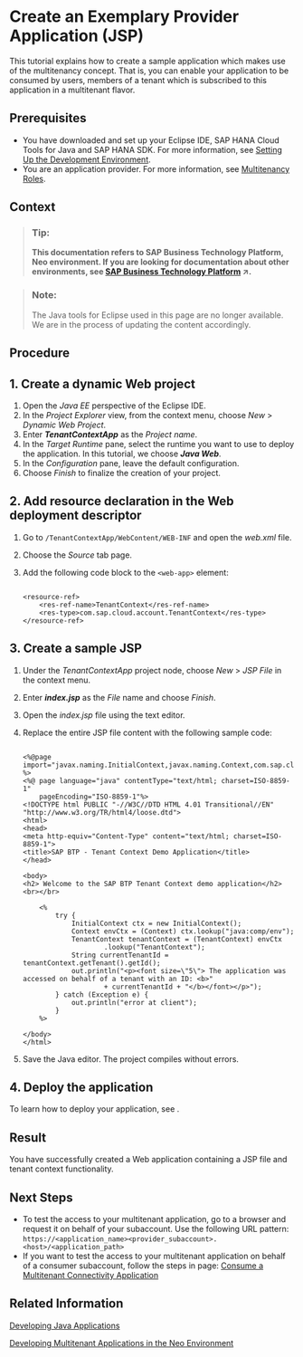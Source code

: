 <!-- loio255422aab2c4459e837d8c22d11b4a54 -->

# Create an Exemplary Provider Application \(JSP\)

This tutorial explains how to create a sample application which makes use of the multitenancy concept. That is, you can enable your application to be consumed by users, members of a tenant which is subscribed to this application in a multitenant flavor.



## Prerequisites

-   You have downloaded and set up your Eclipse IDE, SAP HANA Cloud Tools for Java and SAP HANA SDK. For more information, see [Setting Up the Development Environment](setting-up-the-development-environment-e815ca4.md).
-   You are an application provider. For more information, see [Multitenancy Roles](multitenancy-roles-48b552f.md).



## Context

> ### Tip:  
> **This documentation refers to SAP Business Technology Platform, Neo environment. If you are looking for documentation about other environments, see [SAP Business Technology Platform](https://help.sap.com/viewer/65de2977205c403bbc107264b8eccf4b/Cloud/en-US/6a2c1ab5a31b4ed9a2ce17a5329e1dd8.html "SAP Business Technology Platform (SAP BTP) is an integrated offering comprised of four technology portfolios: database and data management, application development and integration, analytics, and intelligent technologies. The platform offers users the ability to turn data into business value, compose end-to-end business processes, and build and extend SAP applications quickly.") :arrow_upper_right:.**

> ### Note:  
> The Java tools for Eclipse used in this page are no longer available. We are in the process of updating the content accordingly.

 <a name="concept_fg2_nmy_xl"/>

<!-- concept\_fg2\_nmy\_xl -->

## Procedure



<a name="concept_fg2_nmy_xl__section_02D65FD5DB1740B28F2E46E4CCEA71C7"/>

## 1. Create a dynamic Web project

1.  Open the *Java EE* perspective of the Eclipse IDE.
2.  In the *Project Explorer* view, from the context menu, choose *New* \> *Dynamic Web Project*.
3.  Enter ***TenantContextApp*** as the *Project name*.
4.  In the *Target Runtime* pane, select the runtime you want to use to deploy the application. In this tutorial, we choose ***Java Web***.
5.  In the *Configuration* pane, leave the default configuration.
6.  Choose *Finish* to finalize the creation of your project.

 



## 2. Add resource declaration in the Web deployment descriptor

1.  Go to `/TenantContextApp/WebContent/WEB-INF` and open the *web.xml* file.
2.  Choose the *Source* tab page.
3.  Add the following code block to the `<web-app>` element:

    ```
    
    <resource-ref>
    	<res-ref-name>TenantContext</res-ref-name>
    	<res-type>com.sap.cloud.account.TenantContext</res-type>
    </resource-ref>
    
    ```




## 3. Create a sample JSP

1.  Under the *TenantContextApp* project node, choose *New* \> *JSP File* in the context menu.
2.  Enter ***index.jsp*** as the *File* name and choose *Finish*.
3.  Open the *index.jsp* file using the text editor.
4.  Replace the entire JSP file content with the following sample code:

    ```
    
    <%@page import="javax.naming.InitialContext,javax.naming.Context,com.sap.cloud.account.TenantContext" %>
    <%@ page language="java" contentType="text/html; charset=ISO-8859-1"
        pageEncoding="ISO-8859-1"%>
    <!DOCTYPE html PUBLIC "-//W3C//DTD HTML 4.01 Transitional//EN" "http://www.w3.org/TR/html4/loose.dtd">
    <html>
    <head>
    <meta http-equiv="Content-Type" content="text/html; charset=ISO-8859-1">
    <title>SAP BTP - Tenant Context Demo Application</title>
    </head>
    
    <body>
    <h2> Welcome to the SAP BTP Tenant Context demo application</h2>
    <br></br>
    
    	<%
    		try {
    			InitialContext ctx = new InitialContext();
    			Context envCtx = (Context) ctx.lookup("java:comp/env");
    			TenantContext tenantContext = (TenantContext) envCtx
    					.lookup("TenantContext");
    			String currentTenantId = tenantContext.getTenant().getId();
    			out.println("<p><font size=\"5\"> The application was accessed on behalf of a tenant with an ID: <b>"
    					+ currentTenantId + "</b></font></p>");
    		} catch (Exception e) {
    			out.println("error at client");
    		}
    	%>
    
    </body>
    </html>
    
    ```

5.  Save the Java editor. The project compiles without errors.



## 4. Deploy the application

To learn how to deploy your application, see .



## Result

You have successfully created a Web application containing a JSP file and tenant context functionality.



## Next Steps

-   To test the access to your multitenant application, go to a browser and request it on behalf of your subaccount. Use the following URL pattern: `https://<application_name><provider_subaccount>.<host>/<application_path>`
-   If you want to test the access to your multitenant application on behalf of a consumer subaccount, follow the steps in page: [Consume a Multitenant Connectivity Application](consume-a-multitenant-connectivity-application-d2886a5.md)



## Related Information

[Developing Java Applications](developing-java-applications-ac36e1f.md)

[Developing Multitenant Applications in the Neo Environment](developing-multitenant-applications-in-the-neo-environment-54a7615.md)

